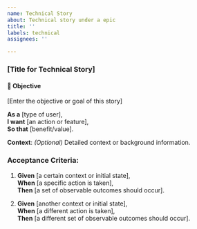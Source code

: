 ```yaml
---
name: Technical Story
about: Technical story under a epic
title: ''
labels: technical
assignees: ''

---
```


### [Title for Technical Story]

#### 📌 Objective

[Enter the objective or goal of this story]

**As a** [type of user],  
**I want** [an action or feature],  
**So that** [benefit/value].

**Context**: *(Optional)* Detailed context or background information.

### Acceptance Criteria:

1. **Given** [a certain context or initial state],  
   **When** [a specific action is taken],  
   **Then** [a set of observable outcomes should occur].
   
2. **Given** [another context or initial state],  
   **When** [a different action is taken],  
   **Then** [a different set of observable outcomes should occur].
